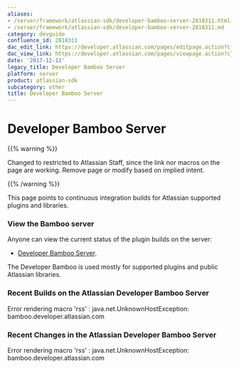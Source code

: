 ```yaml
---
aliases:
- /server/framework/atlassian-sdk/developer-bamboo-server-2818311.html
- /server/framework/atlassian-sdk/developer-bamboo-server-2818311.md
category: devguide
confluence_id: 2818311
dac_edit_link: https://developer.atlassian.com/pages/editpage.action?cjm=wozere&pageId=2818311
dac_view_link: https://developer.atlassian.com/pages/viewpage.action?cjm=wozere&pageId=2818311
date: '2017-12-11'
legacy_title: Developer Bamboo Server
platform: server
product: atlassian-sdk
subcategory: other
title: Developer Bamboo Server
---
```

# Developer Bamboo Server

{{% warning %}}

Changed to restricted to Atlassian Staff, since the link nor macros on the page are working. Remove page or modify based on implied intent.

{{% /warning %}}

This page points to continuous integration builds for Atlassian supported plugins and libraries.

### View the Bamboo server

Anyone can view the current status of the plugin builds on the server:

-   <a href="http://bamboo.developer.atlassian.com/" class="external-link">Developer Bamboo Server</a>.

The Developer Bamboo is used mostly for supported plugins and public Atlassian libraries.

### Recent Builds on the Atlassian Developer Bamboo Server

Error rendering macro 'rss' : java.net.UnknownHostException: bamboo.developer.atlassian.com

### Recent Changes in the Atlassian Developer Bamboo Server

Error rendering macro 'rss' : java.net.UnknownHostException: bamboo.developer.atlassian.com












































































































































